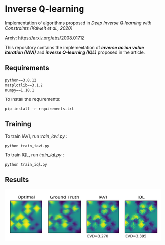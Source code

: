 # Inverse Q-learning
Implementation of algorithms proposed in *Deep Inverse Q-learning with Constraints (Kalweit et al., 2020)*

Arxiv: https://arxiv.org/abs/2008.01712

This repository contains the implementation of ***inverse action value iteration (IAVI)*** and ***inverse Q-learning (IQL)*** proposed in the article.

## Requirements
```
python==3.8.12
matplotlib==3.1.2
numpy==1.18.1
```
To install the requirements:
```
pip install -r requirements.txt
```

## Training

To train IAVI, run *train_iavi.py* : 
```
python train_iavi.py
```
To train IQL, run *train_iql.py* : 
```
python train_iql.py
```
## Results

![results](results/state_value.png)
